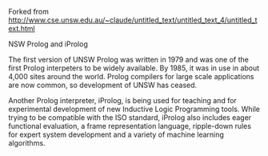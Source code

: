 Forked from http://www.cse.unsw.edu.au/~claude/untitled_text/untitled_text_4/untitled_text.html


NSW Prolog and iProlog

The first version of UNSW Prolog was written in 1979 and was one of the first Prolog interpeters to be widely available. By 1985, it was in use in about 4,000 sites around the world. Prolog compilers for large scale applications are now common, so development of UNSW has ceased.

Another Prolog interpreter, iProlog, is being used for teaching and for experimental development of new Inductive Logic Programming tools. While trying to be compatible with the ISO standard, iProlog also includes eager functional evaluation, a frame representation language, ripple-down rules for expert system development and a variety of machine learning algorithms.
